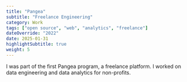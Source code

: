 ```yaml
---
title: "Pangea"
subtitle: "Freelance Engineering"
category: Work
tags: ["open source", "web", "analytics", "freelance"]
dateOverride: "2022"
date: 2025-01-31
highlightSubtitle: true
weight: 5
---
```


I was part of the first Pangea program, a freelance platform. I worked on data engineering and data analytics for non-profits.